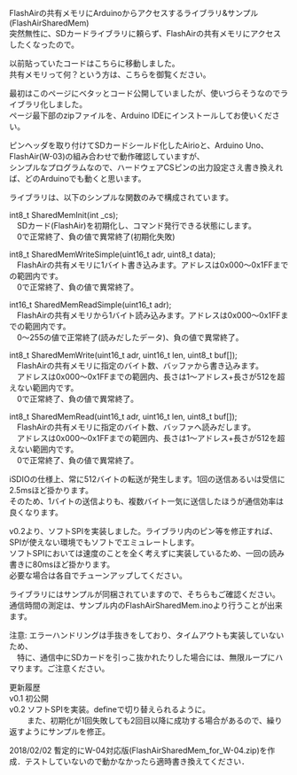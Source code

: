 FlashAirの共有メモリにArduinoからアクセスするライブラリ&サンプル(FlashAirSharedMem)  
突然無性に、SDカードライブラリに頼らず、FlashAirの共有メモリにアクセスしたくなったので。  
  
以前貼っていたコードはこちらに移動しました。  
共有メモリって何？という方は、こちらを御覧ください。  
  
最初はこのページにベタッとコード公開していましたが、使いづらそうなのでライブラリ化しました。  
ページ最下部のzipファイルを、Arduino IDEにインストールしてお使いください。  
  
ピンヘッダを取り付けてSDカードシールド化したAirioと、Arduino Uno、FlashAir(W-03)の組み合わせで動作確認していますが、  
シンプルなプログラムなので、ハードウェアCSピンの出力設定さえ書き換えれば、どのArduinoでも動くと思います。  
  
ライブラリは、以下のシンプルな関数のみで構成されています。  
  
int8_t SharedMemInit(int _cs);  
　SDカード(FlashAir)を初期化し、コマンド発行できる状態にします。  
　0で正常終了、負の値で異常終了(初期化失敗)  
  
int8_t SharedMemWriteSimple(uint16_t adr, uint8_t data);  
　FlashAirの共有メモリに1バイト書き込みます。アドレスは0x000～0x1FFまでの範囲内です。  
　0で正常終了、負の値で異常終了。  
  
int16_t SharedMemReadSimple(uint16_t adr);  
　FlashAirの共有メモリから1バイト読み込みます。アドレスは0x000～0x1FFまでの範囲内です。  
　0～255の値で正常終了(読みだしたデータ)、負の値で異常終了。  
  
int8_t SharedMemWrite(uint16_t adr, uint16_t len, uint8_t buf[]);  
　FlashAirの共有メモリに指定のバイト数、バッファから書き込みます。  
　アドレスは0x000～0x1FFまでの範囲内、長さは1～アドレス+長さが512を超えない範囲内です。  
　0で正常終了、負の値で異常終了。  
  
int8_t SharedMemRead(uint16_t adr, uint16_t len, uint8_t buf[]);  
　FlashAirの共有メモリに指定のバイト数、バッファへ読みだします。  
　アドレスは0x000～0x1FFまでの範囲内、長さは1～アドレス+長さが512を超えない範囲内です。  
　0で正常終了、負の値で異常終了。  
  
iSDIOの仕様上、常に512バイトの転送が発生します。1回の送信あるいは受信に2.5msほど掛かります。  
そのため、1バイトの送信よりも、複数バイト一気に送信したほうが通信効率は良くなります。  
  
v0.2より、ソフトSPIを実装しました。ライブラリ内のピン等を修正すれば、SPIが使えない環境でもソフトでエミュレートします。  
ソフトSPIにおいては速度のことを全く考えずに実装しているため、一回の読み書きに80msほど掛かります。  
必要な場合は各自でチューンアップしてください。  
  
ライブラリにはサンプルが同梱されていますので、そちらもご確認ください。  
通信時間の測定は、サンプル内のFlashAirSharedMem.inoより行うことが出来ます。  
  
注意: エラーハンドリングは手抜きをしており、タイムアウトも実装していないため、  
　特に、通信中にSDカードを引っこ抜かれたりした場合には、無限ループにハマります。ご注意ください。  
  
更新履歴  
v0.1 初公開  
v0.2 ソフトSPIを実装。defineで切り替えられるように。  
　　  また、初期化が1回失敗しても2回目以降に成功する場合があるので、繰り返すようにサンプルを修正。  
  
2018/02/02 暫定的にW-04対応版(FlashAirSharedMem_for_W-04.zip)を作成．テストしていないので動かなかったら適時書き換えてください．